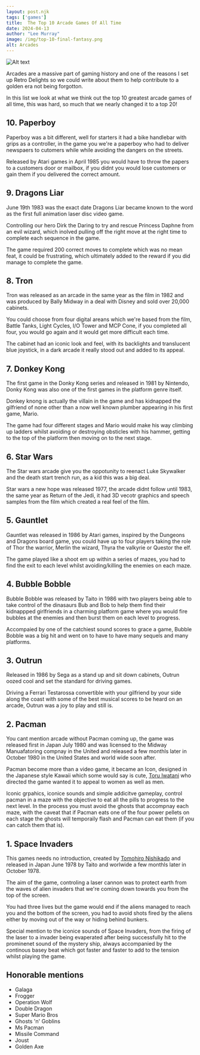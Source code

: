 ```yaml
---
layout: post.njk 
tags: ['games']
title:  The Top 10 Arcade Games Of All Time
date: 2024-04-13
author: "Lee Murray"
image: /img/top-10-final-fantasy.png
alt: Arcades
---
```


![Alt text](/img/fallout-pip-boy-replica.png "a title")

Arcades are a massive part of gaming history and one of the reasons I set up Retro Delights so we could write about them to help contribute to a golden era not being forgotton.

In this list we look at what we think out the top 10 greatest arcade games of all time, this was hard, so much that we nearly changed it to a top 20!



## 10. Paperboy 

Paperboy was a bit different, well for starters it had a bike handlebar with grips as a controller, in the game you we're a paperboy who had to deliver newspaers to cutomers while while avoiding the dangers on the streets.

Released by Atari games in April 1985 you would have to throw the papers to a customers door or mailbox, if you didnt you would lose customers or gain them if you delivered the correct amount. 

## 9. Dragons Liar

June 19th 1983 was the exact date Dragons Liar became known to the word as the first full animation laser disc video game.

Controlling our hero Dirk the Daring to try and rescue Princess Daphne from an evil wizard, which inolved pulling off the right move at the right time to complete each sequence in the game.

The game required 200 correct moves to complete which was no mean feat, it could be frustrating, which ultimately added to the reward if you did manage to complete the game.

## 8. Tron

Tron was released as an arcade in the same year as the film in 1982 and was produced by Bally Midway in a deal with Disney and sold over 20,000 cabinets.

You could choose from four digital areans which we're based from the film, Battle Tanks, Light Cycles, I/O Tower and MCP Cone, if you completed all four, you would go again and it would get more difficult each time.

The cabinet had an iconic look and feel, with its backlights and translucent blue joystick, in a dark arcade it really stood out and added to its appeal.


## 7. Donkey Kong 

The first game in the Donky Kong series and released in 1981 by Nintendo, Donky Kong was also one of the first games in the platform genre itself.

Donkey knong is actually the villain in the game and has kidnapped the gilfriend of none other than a now well known plumber appearing in his first game, Mario.

The game had four different stages and Mario would make his way climbing up ladders whilst avoiding or destroying obsticles with his hammer, getting to the top of the platform then moving on to the next stage.



## 6. Star Wars 

The Star wars arcade give you the oppotunity to reenact Luke Skywalker and the death start trench run, as a kid this was a big deal.

Star wars a new hope was released 1977, the arcade didnt follow until 1983, the same year as Return of the Jedi, it had 3D vecotr graphics and speech samples from the film which created a real feel of the film.

## 5. Gauntlet

Gauntlet was released in 1986 by Atari games, inspired by the Dungeons and Dragons board game, you could have up to four players taking the role of Thor the warrior, Merlin the wizard, Thyra the valkyrie or Questor the elf.

The game played like a shoot em up within a series of mazes, you had to find the exit to each level whilst avoiding/killing the enemies on each maze. 



## 4. Bubble Bobble

Bubble Bobble was released by Taito in 1986 with two players being able to take control of the dinasaurs Bub and Bob to help them find their kidnappped girlfriends in a charming platform game where you would fire bubbles at the enemies and then burst them on each level to progress.

Accompaied by one of the catchiest sound scores to grace a game, Bubble Bobble was a big hit and went on to have to have many sequels and many platforms. 

## 3. Outrun 

Released in 1986 by Sega as a stand up and sit down cabinets, Outrun oozed cool and set the standard for driving games.

Driving a Ferrari Testarossa convertible with your gilfriend by your side along the coast with some of the best musical scores to be heard on an arcade, Outrun was a joy to play and still is.

## 2. Pacman

You cant mention arcade without Pacman coming up, the game was released first in Japan July 1980 and was licensed to the Midway Manuafatoring compnay in the United and released a few monthls later in October 1980 in the United States and world wide soon after.

Pacman become more than a video game, it became an Icon, designed in the Japanese style Kawaii which some would say is cute, [Toru Iwatani](https://en.wikipedia.org/wiki/Toru_Iwatani) who directed the game wanted it to appeal to women as well as men.

Iconic grpahics, iconice sounds and simple addicitve gameplay, control pacman in a maze with the objective to eat all the pills to progress to the next level. In the process you must avoid the ghosts that accompnay each maze, with the caveat that if Pacman eats one of the four power pellets on each stage the ghosts will temporaily flash and Pacman can eat them (if you can catch them that is).

## 1. Space Invaders

This games needs no introduction, created by [Tomohiro Nishikado](https://en.wikipedia.org/wiki/Tomohiro_Nishikado) and released in Japan June 1978 by Taito and worlwide a few monthls later in October 1978.

The aim of the game, controling a laser cannon was to protect earth from the waves of alien invaders that we're coming down towards you from the top of the screen.

You had three lives but the game would end if the aliens managed to reach you and the bottom of the screen, you had to avoid shots fired by the aliens either by moving out of the way or hiding behind bunkers.

Special mention to the iconice sounds of Space Invaders, from the firing of the laser to a invader being evaperated after being successfully hit to the prominenet sound of the mystery ship, always accompanied by the continous basey beat which got faster and faster to add to the tension whilst playing the game.

## Honorable mentions

- Galaga
- Frogger 
- Operation Wolf
- Double Dragon
- Super Mario Bros
- Ghosts 'n' Goblins 
- Ms Pacman
- Missile Command
- Joust
- Golden Axe




